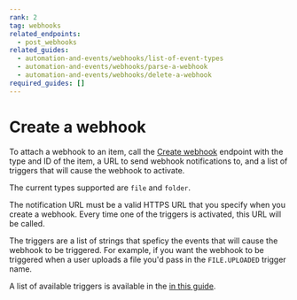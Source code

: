 ```yaml
---
rank: 2
tag: webhooks
related_endpoints:
  - post_webhooks
related_guides:
  - automation-and-events/webhooks/list-of-event-types
  - automation-and-events/webhooks/parse-a-webhook
  - automation-and-events/webhooks/delete-a-webhook
required_guides: []
---
```


# Create a webhook

To attach a webhook to an item, call the [Create webhook][1] endpoint with the
type and ID of the item, a URL to send webhook notifications to, and a list of
triggers that will cause the webhook to activate.

<Samples id='post_webhooks'></Samples>

The current types supported are `file` and `folder`.

The notification URL must be a valid HTTPS URL that you specify when you create
a webhook. Every time one of the triggers is activated, this URL will be called.

The triggers are a list of strings that speficy the events that will cause the
webhook to be triggered. For example, if you want the webhook to be triggered
when a user uploads a file you'd pass in the `FILE.UPLOADED` trigger name.

A list of available triggers is available in the [in this guide][2].

[1]: ../../../reference/automation-and-events/#post-webhooks
[2]: ../../../reference/automation-and-events/#post_webhooks-triggers
